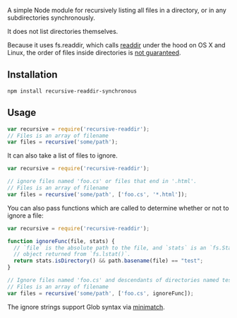 A simple Node module for recursively listing all files in a directory,
or in any subdirectories synchronously.

It does not list directories themselves.

Because it uses fs.readdir, which calls [readdir](http://linux.die.net/man/3/readdir) under the hood
on OS X and Linux, the order of files inside directories is [not guaranteed](http://stackoverflow.com/questions/8977441/does-readdir-guarantee-an-order).

## Installation

    npm install recursive-readdir-synchronous

## Usage


```javascript
var recursive = require('recursive-readdir');
// Files is an array of filename
var files = recursive('some/path');
```

It can also take a list of files to ignore.

```javascript
var recursive = require('recursive-readdir');

// ignore files named 'foo.cs' or files that end in '.html'.
// Files is an array of filename
var files = recursive('some/path', ['foo.cs', '*.html']);
```

You can also pass functions which are called to determine whether or not to
ignore a file:

```javascript
var recursive = require('recursive-readdir');

function ignoreFunc(file, stats) {
  // `file` is the absolute path to the file, and `stats` is an `fs.Stats`
  // object returned from `fs.lstat()`.
  return stats.isDirectory() && path.basename(file) == "test";
}

// Ignore files named 'foo.cs' and descendants of directories named test
// Files is an array of filename
var files = recursive('some/path', ['foo.cs', ignoreFunc]);
```

The ignore strings support Glob syntax via
[minimatch](https://github.com/isaacs/minimatch).
